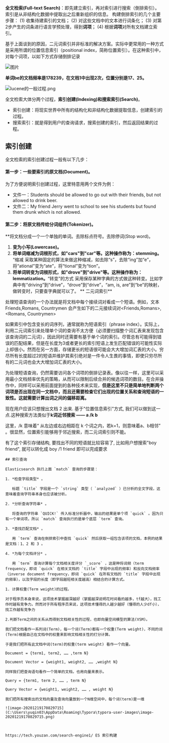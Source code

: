 
**全文检索(Full-text Search)**：即先建立索引，再对索引进行搜索（倒排索引）。索引是从非结构化数据中提取出之后重新组织的信息。
构建倒排索引的几个主要步骤：
(1) 收集待建索引的文档；
(2) 对这些文档中的文本进行词条化；
(3) 对第2步产生的词条进行语言学预处理，得到**词项**；
(4) 根据**词项**对所有文档建立索引。 




基于上面谈到的原因，二元词索引并非标准的解决方案。实际中更常用的一种方式是采用所谓的位置信息索引（positional index，简称位置索引）。在这种索引中，对每个词项，以如下方式存储倒排记录

![图片](https://mmbiz.qpic.cn/mmbiz_png/5fknb41ib9qEkpef92EuDauK6TMoQeqAxEl07VRGugzdlibkEfdKA3wAxnYmhDYAiaQnVib682hxZ93CWMmFK5HvxQ/640?wx_fmt=png&wxfrom=5&wx_lazy=1&wx_co=1)

**单词be的文档频率是178239，在文档1中出现2次，位置分别是17、25。**


![lucene的一般过程.png](https://segmentfault.com/img/remote/1460000021695249)

全文检索大体分两个过程，**索引创建(Indexing)和搜索索引(Search)**。

- 索引创建：将现实世界中所有的结构化和非结构化数据提取信息，创建索引的过程。
- 搜索索引：就是得到用户的查询请求，搜索创建的索引，然后返回结果的过程。

## 索引创建

全文检索的索引创建过程一般有以下几步：

#### 第一步：一些要索引的原文档(Document)。

为了方便说明索引创建过程，这里特意用两个文件为例：

- 文件一：Students should be allowed to go out with their friends, but not allowed to drink beer.
- 文件二：My friend Jerry went to school to see his students but found them drunk which is not allowed.

#### 第二步：将原文档传给分词组件(Tokenizer)。

**将文档分成一个一个单独的单词。去除标点符号。去除停词(Stop word)。

1. **变为小写(Lowercase)。**
2. **将单词缩减为词根形式，如"cars"到"car"等。这种操作称为：stemming。** “缩减 采取某种固定的算法来做这种缩减，如去除“s”，去除“ing”加“e”，将“ational”变为“ate”，将“tional”变为“tion”。
3. **将单词转变为词根形式，如"drove"到"drive"等。这种操作称为：lemmatization。**“转变”的方式 采用保存某种字典的方式做这种转变。比如字典中有“driving”到“drive”，“drove”到“drive”，“am, is, are”到“be”的映射，做转变时，只要查字典就可以了。
** 二元词索引**

处理短语查询的一个办法就是将文档中每个接续词对看成一个短语。例如，文本 Friends,Romans, Countrymen 会产生如下的二元接续词对<Friends,Romans>,<Romans, Countrymen>

如果索引中包含变长的词序列，通常就称为短语索引（phrase index）。实际上，利用二元词索引来处理单个词的查询不太方便（必须要扫描整个词汇表来发现包含该查询词的二元词），因此同时还需要有基于单个词的索引。尽管总有可能得到错误的匹配结果，但是在长度为3或者更长的索引短语上发生匹配错误的可能性实际上却很小。然而在另一方面，存储更长的短语很可能会大大增加词汇表的大小。穷尽所有长度超过2的短语并维护其索引绝对是一件令人生畏的事情，即使只穷尽所有的二元词也会大大增加词汇表的大小。

为处理短语查询，仍然需要访问各个词项的倒排记录表。像以往一样，这里可以采用最小文档频率优先的策略，从而可以限制后续合并的候选词项的数目。在合并操作中，同样可以采用前面提到的各种技术来实现，**但是这里不只是简单地判断两个词项是否出现在同一文档中，而且还需要检查它们出现的位置关系和查询短语的一致性。这就需要计算出词之间的偏移距离。**

现在用户应该只想搜出文档 2 出来. 基于"位置信息索引"方式, 我们可以做到这一点.这种搜索方法类似于**k词近邻搜索 —— a /k b**

这里，/k 意味着“ 从左边或右边相距在 k 个词之内，若k=1，则意味着a、b相邻” 。很显然，位置索引能够用于邻近搜索，而二元词索引则不能。

有了这个索引存储结构, 要找出不同的短语就比较容易了, 比如用户想搜索"boy friend", 就可以转化成 boy /1 friend 即可以完成要求

```
## 索引查询

Elasticsearch 执行上面 `match` 查询的步骤是：

1. *检查字段类型* 。

   标题 `title` 字段是一个 `string` 类型（ `analyzed` ）已分析的全文字段，这意味着查询字符串本身也应该被分析。

2. *分析查询字符串* 。

   将查询的字符串 `QUICK!` 传入标准分析器中，输出的结果是单个项 `quick` 。因为只有一个单词项，所以 `match` 查询执行的是单个底层 `term` 查询。

3. *查找匹配文档* 。

   用 `term` 查询在倒排索引中查找 `quick` 然后获取一组包含该项的文档，本例的结果是文档：1、2 和 3 。

4. *为每个文档评分* 。

   用 `term` 查询计算每个文档相关度评分 `_score` ，这是种将词频（term frequency，即词 `quick` 在相关文档的 `title` 字段中出现的频率）和反向文档频率（inverse document frequency，即词 `quick` 在所有文档的 `title` 字段中出现的频率），以及字段的长度（即字段越短相关度越高）相结合的计算方式。

1. 计算权重(Term weight)的过程。

对于程序员本身来说，这项技术掌握越深越好（掌握越深说明花时间看的越多，tf越大），找工作时越有竞争力。然而对于所有程序员来说，这项技术懂得的人越少越好（懂得的人少df小），找工作越有竞争力

2.判断Term之间的关系从而得到文档相关性的过程，也即向量空间模型的算法(VSM)。

我们把文档看作一系列词(Term)，每一个词(Term)都有一个权重(Term weight)，不同的词(Term)根据自己在文档中的权重来影响文档相关性的打分计算。

于是我们把所有此文档中词(term)的权重(term weight) 看作一个向量。

Document = {term1, term2, …… ,term N}

Document Vector = {weight1, weight2, …… ,weight N}

同样我们把查询语句看作一个简单的文档，也用向量来表示。

Query = {term1, term 2, …… , term N}

Query Vector = {weight1, weight2, …… , weight N}

我们把所有搜索出的文档向量及查询向量放到一个N维空间中，每个词(term)是一维

![image-20201219170829715](C:\Users\yuqin03\AppData\Roaming\Typora\typora-user-images\image-20201219170829715.png)



https://tech.youzan.com/search-engine1/ ES 索引构建  


